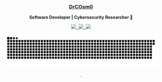 <div align="center">
    <h3> <a href="https://drcosm0.github.io/projects/" target="_blank">DrCOsm0 </a> </h3>
    <p> <b> Software Developer | Cybersecurity Researcher 🔎 </b> </p>
    <p align="center">
        <kbd>
            <a href="mailto:jaibhullar1@gmail.com" target="_blank" title="Mail">
                <img src="https://img.shields.io/badge/-Mail-ff4500?style=flat&logo=gmail&logoColor=white" />
            </a>
            <a href="https://drcosm0.github.io/projects/" target="_blank" title="Blog"><img
                    src="https://img.shields.io/badge/-Projects-3a3a3a?style=flat&logo=github&logoColor=white" />
            </a>
            <a href="https://www.linkedin.com/in/jaibhullar/" target="_blank" title="LinkedIn - 2KAbhishek">
                <img src="https://img.shields.io/badge/-Jai Bhullar-0072b1?style=flat&logo=Linkedin&logoColor=white" />
            </a>
        </kbd>
    </p>
    <a href="https://drcosm0.github.io/projects/" target="_blank" title="Snake eats commits!">
        <img width="700" src="https://github.com/DrCOsm0/DrCOsm0/blob/main/assets/gen/snake.svg" />
    </a>
    <p>
    <a href="https://drcosm0.github.io/projects/" target="_blank" title="Snake eats commits!">
        <img width="2" src="https://github.com/DrCOsm0/DrCOsm0/blob/main/assets/gen/favicon.png" />
    </a>
    </p>
</div>